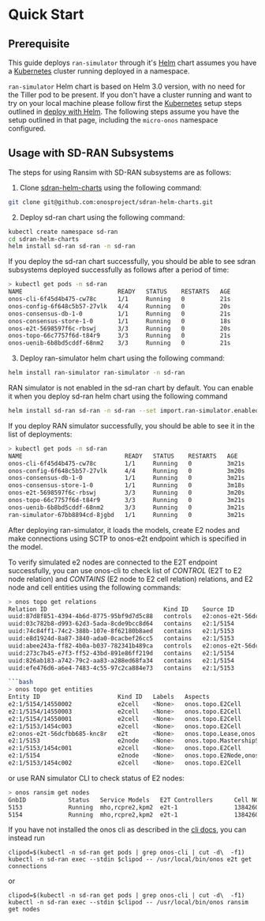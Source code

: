 # Quick Start 

## Prerequisite

This guide deploys `ran-simulator` through it's [Helm] chart assumes you have a
[Kubernetes] cluster running deployed in a namespace.

`ran-simulator` Helm chart is based on Helm 3.0 version, with no need for the Tiller pod to be present.
If you don't have a cluster running and want to try on your local machine please follow first
the [Kubernetes] setup steps outlined in [deploy with Helm](https://docs.onosproject.org/developers/deploy_with_helm/).
The following steps assume you have the setup outlined in that page, including the `micro-onos` namespace configured.

## Usage with SD-RAN Subsystems

The steps for using Ransim with SD-RAN subsystems are as follows:

1) Clone [sdran-helm-charts][sdran-helm-charts] using the following command:
```bash
git clone git@github.com:onosproject/sdran-helm-charts.git
```

2) Deploy sd-ran chart using the following command:

```bash
kubectl create namespace sd-ran
cd sdran-helm-charts
helm install sd-ran sd-ran -n sd-ran
```
If you deploy the sd-ran chart successfully, you should be able to see sdran subsystems deployed successfully as follows after a period of time:
```bash
> kubectl get pods -n sd-ran
NAME                           READY   STATUS    RESTARTS   AGE
onos-cli-6f45d4b475-cw78c      1/1     Running   0          21s
onos-config-6f648c5b57-27vlk   4/4     Running   0          20s
onos-consensus-db-1-0          1/1     Running   0          21s
onos-consensus-store-1-0       1/1     Running   0          18s
onos-e2t-5698597f6c-rbswj      3/3     Running   0          20s
onos-topo-66c7757f6d-t84r9     3/3     Running   0          21s
onos-uenib-6b8bd5cddf-68nm2    3/3     Running   0          21s
```

3) Deploy ran-simulator helm chart using the following command:

```bash
helm install ran-simulator ran-simulator -n sd-ran
```
RAN simulator is not enabled in the sd-ran chart by default. You can enable it when you deploy sd-ran helm chart using the following command 
```bash
helm install sd-ran sd-ran -n sd-ran --set import.ran-simulator.enabled=true
```

If you deploy RAN simulator successfully, you should be able to see it in the list of deployments:

```bash
> kubectl get pods -n sd-ran
NAME                             READY   STATUS    RESTARTS   AGE
onos-cli-6f45d4b475-cw78c        1/1     Running   0          3m21s
onos-config-6f648c5b57-27vlk     4/4     Running   0          3m20s
onos-consensus-db-1-0            1/1     Running   0          3m21s
onos-consensus-store-1-0         1/1     Running   0          3m18s
onos-e2t-5698597f6c-rbswj        3/3     Running   0          3m20s
onos-topo-66c7757f6d-t84r9       3/3     Running   0          3m21s
onos-uenib-6b8bd5cddf-68nm2      3/3     Running   0          3m21s
ran-simulator-67bb8894cd-8jgbd   1/1     Running   0          3m21s
```

After deploying ran-simulator, it loads the models, create E2 nodes and make connections using SCTP to onos-e2t endpoint which is specified in the model. 


To verify simulated e2 nodes are connected to the E2T endpoint successfully,  you can use onos-cli to check list of *CONTROL* (E2T to E2 node relation) and *CONTAINS* (E2 node to E2 cell relation) relations, and E2 node and cell entities using the following commands:

```bash
> onos topo get relations 
Relation ID                                 Kind ID    Source ID                      Target ID            Labels   Aspects
uuid:87d8f851-4394-4b6d-8775-95bf9d7d5c88   controls   e2:onos-e2t-56dcfbb685-knc8r   e2:1/5153            <None>   <None>
uuid:03c782b8-d993-62d3-5ada-8cde9bcc8d64   contains   e2:1/5154                      e2:1/5154/14550001   <None>   <None>
uuid:74c84ff1-74c2-388b-107e-8f62180b8aed   contains   e2:1/5153                      e2:1/5153/1454c002   <None>   <None>
uuid:e8d1924d-8a87-3840-ada0-0cacbef26cc5   contains   e2:1/5153                      e2:1/5153/1454c001   <None>   <None>
uuid:abee243a-ff82-4b0a-b037-782341b489ca   controls   e2:onos-e2t-56dcfbb685-knc8r   e2:1/5154            <None>   <None>
uuid:273c7b45-e7f3-ff52-43bd-891e86ff219d   contains   e2:1/5154                      e2:1/5154/14550002   <None>   <None>
uuid:826ab183-a742-79c2-aa83-a288ed68fa34   contains   e2:1/5154                      e2:1/5154/14550003   <None>   <None>
uuid:efe476d6-a6e4-7483-4c55-97c2ca884e73   contains   e2:1/5153                      e2:1/5153/1454c003   <None>   <None>

```bash
> onos topo get entities
Entity ID                      Kind ID   Labels   Aspects
e2:1/5154/14550002             e2cell    <None>   onos.topo.E2Cell
e2:1/5154/14550003             e2cell    <None>   onos.topo.E2Cell
e2:1/5154/14550001             e2cell    <None>   onos.topo.E2Cell
e2:1/5153/1454c003             e2cell    <None>   onos.topo.E2Cell
e2:onos-e2t-56dcfbb685-knc8r   e2t       <None>   onos.topo.Lease,onos.topo.E2TInfo
e2:1/5153                      e2node    <None>   onos.topo.MastershipState,onos.topo.E2Node
e2:1/5153/1454c001             e2cell    <None>   onos.topo.E2Cell
e2:1/5154                      e2node    <None>   onos.topo.E2Node,onos.topo.MastershipState
e2:1/5153/1454c002             e2cell    <None>   onos.topo.E2Cell
```

or use RAN simulator CLI to check status of E2 nodes:
```bash
> onos ransim get nodes
GnbID            Status   Service Models   E2T Controllers      Cell NCGIs
5153             Running  mho,rcpre2,kpm2  e2t-1                13842601454c001,13842601454c002,13842601454c003
5154             Running  mho,rcpre2,kpm2  e2t-1                138426014550001,138426014550002,138426014550003
```

If you have not installed the onos cli as described in the [cli docs](https://docs.onosproject.org/onos-cli/docs/setup/), you can instead run 
```
clipod=$(kubectl -n sd-ran get pods | grep onos-cli | cut -d\  -f1)
kubectl -n sd-ran exec --stdin $clipod -- /usr/local/bin/onos e2t get connections
```
or 
```
clipod=$(kubectl -n sd-ran get pods | grep onos-cli | cut -d\  -f1)
kubectl -n sd-ran exec --stdin $clipod -- /usr/local/bin/onos ransim get nodes
```


[Helm]: https://helm.sh/
[Kubernetes]: https://kubernetes.io/
[kind]: https://kind.sigs.k8s.io
[Directions API]: https://developers.google.com/maps/documentation/directions/start
[sdran-helm-charts]: https://github.com/onosproject/sdran-helm-charts